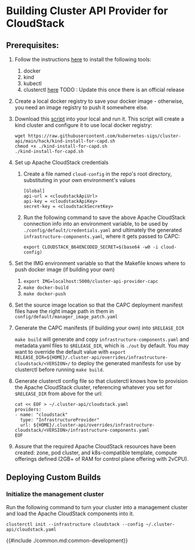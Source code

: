 # Building Cluster API Provider for CloudStack

## Prerequisites:

1. Follow the instructions [here][capi-quick-start] to install the following tools:
    1. docker
    2. kind
    3. kubectl
    4. clusterctl [here][clusterctl-release]
    TODO : Update this once there is an official release

2. Create a local docker registry to save your docker image - otherwise, you need an image registry to push it somewhere else.

3. Download this [script][kind-capd] into your local and run it.
   This script will create a kind cluster and configure it to use local docker registry:
    ```
    wget https://raw.githubusercontent.com/kubernetes-sigs/cluster-api/main/hack/kind-install-for-capd.sh
    chmod +x ./kind-install-for-capd.sh
    ./kind-install-for-capd.sh
    ```
4. Set up Apache CloudStack credentials
    1. Create a file named `cloud-config` in the repo's root directory, substituting in your own environment's values
        ```
        [Global]
        api-url = <cloudstackApiUrl>
        api-key = <cloudstackApiKey>
        secret-key = <cloudstackSecretKey>
        ```

    2. Run the following command to save the above Apache CloudStack connection info into an environment variable, to be used by `./config/default/credentials.yaml` and ultimately the generated `infrastructure-components.yaml`, where it gets passed to CAPC:
        ```
        export CLOUDSTACK_B64ENCODED_SECRET=$(base64 -w0 -i cloud-config)
        ```

5. Set the IMG environment variable so that the Makefile knows where to push docker image (if building your own)
   1. `export IMG=localhost:5000/cluster-api-provider-capc`
   2. `make docker-build`
   3. `make docker-push`

6. Set the source image location so that the CAPC deployment manifest files have the right image path in them in `config/default/manager_image_patch.yaml`

7. Generate the CAPC manifests (if building your own) into `$RELEASE_DIR`

   `make build` will generate and copy `infrastructure-components.yaml` and metadata.yaml files to `$RELEASE_DIR`, which is `./out` by default. You may want to override the default value with `export RELEASE_DIR=${HOME}/.cluster-api/overrides/infrastructure-cloudstack/<VERSION>/` to deploy the generated manifests for use by clusterctl before running `make build`.


8. Generate clusterctl config file so that clusterctl knows how to provision the Apache CloudStack cluster, referencing whatever you set for `$RELEASE_DIR` from above for the url:
    ```
    cat << EOF > ~/.cluster-api/cloudstack.yaml
    providers:
    - name: "cloudstack"
      type: "InfrastructureProvider"
      url: ${HOME}/.cluster-api/overrides/infrastructure-cloudstack/<VERSION>/infrastructure-components.yaml
    EOF
    ```

9. Assure that the required Apache CloudStack resources have been created: zone, pod cluster, and k8s-compatible template, compute offerings defined (2GB+ of RAM for control plane offering with 2vCPU).


## Deploying Custom Builds

### Initialize the management cluster

Run the following command to turn your cluster into a management cluster and load the Apache CloudStack components into it.

    clusterctl init --infrastructure cloudstack --config ~/.cluster-api/cloudstack.yaml

{{#include ./common.md:common-development}}


<!-- References -->

[capi-quick-start]: https://cluster-api.sigs.k8s.io/user/quick-start.html
[capi-w-tilt]: https://cluster-api.sigs.k8s.io/developer/tilt.html
[clusterctl-release]: https://github.com/kubernetes-sigs/cluster-api/releases
[kind-capd]: https://raw.githubusercontent.com/kubernetes-sigs/cluster-api/main/hack/kind-install-for-capd.sh
[tilt]: https://tilt.dev/
